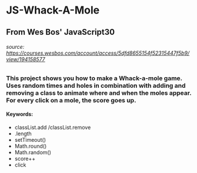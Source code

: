 # JS-Whack-A-Mole

## From Wes Bos' JavaScript30 
###### _source:_ https://courses.wesbos.com/account/access/5dfd8655154f52315447f5b9/view/194158577

### This project shows you how to make a Whack-a-mole game. Uses random times and holes in combination with adding and removing a class to animate where and when the moles appear. For every click on a mole, the score goes up.   

#### Keywords: 
* classList.add /classList.remove
* .length
* setTimeout()
* Math.round()
* Math.random()
* score++
* click 

